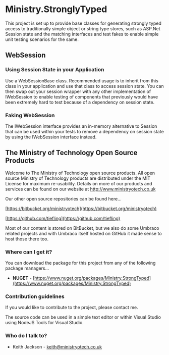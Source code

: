 # Ministry.StronglyTyped #
This project is set up to provide base classes for generating strongly typed access to traditionally simple object or string type stores, such as ASP.Net Session state and the matching interfaces and test fakes to enable simple unit testing scenarios for the same.

## WebSession ##
### Using Session State in your Application ###
Use a WebSessionBase class. Recommended usage is to inherit from this class in your application and use that class to access session state. You can then swap out your session wrapper with any other implementation of IWebSession to enable testing of components that previously would have been extremely hard to test because of a dependency on session state.

### Faking WebSession ###
The IWebSession interface provides an in-memory alternative to Session that can be used within your tests to remove a dependency on session state by using the IWebSession interface instead.

## The Ministry of Technology Open Source Products ##
Welcome to The Ministry of Technology open source products. All open source Ministry of Technology products are distributed under the MIT License for maximum re-usability. Details on more of our products and services can be found on our website at http://www.ministryotech.co.uk

Our other open source repositories can be found here...

[https://bitbucket.org/ministryotech](https://bitbucket.org/ministryotech)

[https://github.com/tiefling](https://github.com/tiefling)

Most of our content is stored on BitBucket, but we also do some Umbraco related projects and with Umbraco itself hosted on GitHub it made sense to host those there too.

### Where can I get it? ###
You can download the package for this project from any of the following package managers...

- **NUGET** - [https://www.nuget.org/packages/Ministry.StrongTyped](https://www.nuget.org/packages/Ministry.StrongTyped)

### Contribution guidelines ###
If you would like to contribute to the project, please contact me.

The source code can be used in a simple text editor or within Visual Studio using NodeJS Tools for Visual Studio.

### Who do I talk to? ###
* Keith Jackson - keith@ministryotech.co.uk